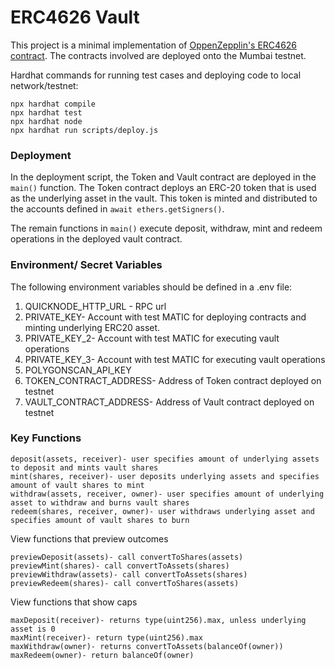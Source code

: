 # ERC4626 Vault

This project is a minimal implementation of [OppenZepplin's ERC4626 contract](https://github.com/OpenZeppelin/openzeppelin-contracts/blob/master/contracts/token/ERC20/extensions/ERC4626.sol). The contracts involved are deployed onto the Mumbai testnet. 

Hardhat commands for running test cases and deploying code to local network/testnet:
```shell
npx hardhat compile 
npx hardhat test
npx hardhat node
npx hardhat run scripts/deploy.js
```
### Deployment
In the deployment script, the Token and Vault contract are deployed in the `main()` function. The Token contract deploys an ERC-20 token that is used as the underlying asset in the vault. This token is minted and distributed to the accounts defined in `await ethers.getSigners()`.

The remain functions in `main()` execute deposit, withdraw, mint and redeem operations in the  deployed vault contract. 

### Environment/ Secret Variables

The following environment variables should be defined in a .env file:
1. QUICKNODE_HTTP_URL - RPC url
1. PRIVATE_KEY- Account with test MATIC for deploying contracts and minting underlying ERC20 asset.
1. PRIVATE_KEY_2- Account with test MATIC for executing vault operations
1. PRIVATE_KEY_3- Account with test MATIC for executing vault operations
1. POLYGONSCAN_API_KEY
1. TOKEN_CONTRACT_ADDRESS- Address of Token contract deployed on testnet
1. VAULT_CONTRACT_ADDRESS- Address of Vault contract deployed on testnet


### Key Functions

 ```shell
deposit(assets, receiver)- user specifies amount of underlying assets to deposit and mints vault shares
mint(shares, receiver)- user deposits underlying assets and specifies amount of vault shares to mint
withdraw(assets, receiver, owner)- user specifies amount of underlying asset to withdraw and burns vault shares
redeem(shares, receiver, owner)- user withdraws underlying asset and specifies amount of vault shares to burn
```
 
 View functions that preview outcomes
 ```shell
previewDeposit(assets)- call convertToShares(assets)
previewMint(shares)- call convertToAssets(shares)
previewWithdraw(assets)- call convertToAssets(shares)
previewRedeem(shares)- call convertToShares(assets)
```

 View functions that show caps
 ```shell
maxDeposit(receiver)- returns type(uint256).max, unless underlying asset is 0 
maxMint(receiver)- return type(uint256).max
maxWithdraw(owner)- returns convertToAssets(balanceOf(owner))
maxRedeem(owner)- return balanceOf(owner)
```
